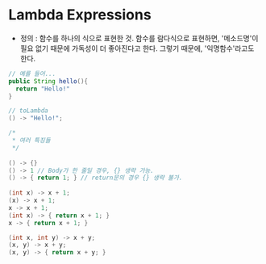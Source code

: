 Lambda Expressions
==================
* 정의 : 함수를 하나의 식으로 표현한 것. 함수를 람다식으로 표현하면, '메소드명'이 필요 없기 때문에 가독성이 더 좋아진다고 한다. 그렇기 때문에, '익명함수'라고도 한다.
```java
// 예를 들어...
public String hello(){
  return "Hello!"
}

// toLambda
() -> "Hello!";

/*
 * 여러 특징들
 */
 
() -> {}
() -> 1 // Body가 한 줄일 경우, {} 생략 가능.
() -> { return 1; } // return문의 경우 {} 생략 불가.
 
(int x) -> x + 1;
(x) -> x + 1;
x -> x + 1;
(int x) -> { return x + 1; }
x -> { return x + 1; }

(int x, int y) -> x + y;
(x, y) -> x + y;
(x, y) -> { return x + y; }
```
